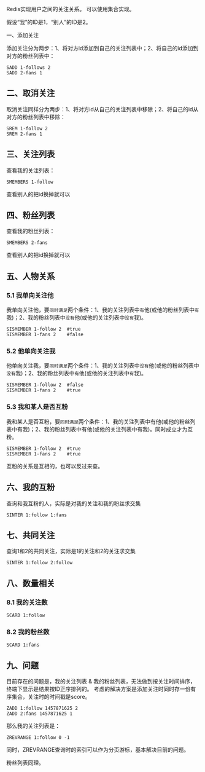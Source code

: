 Redis实现用户之间的关注关系。
可以使用集合实现。

假设“我”的ID是1，“别人”的ID是2。

一、添加关注

添加关注分为两步：1、将对方id添加到自己的关注列表中；2、将自己的id添加到对方的粉丝列表中：

```
SADD 1-follows 2
SADD 2-fans 1
```

## 二、取消关注

取消关注同样分为两步：1、将对方id从自己的关注列表中移除；2、将自己的id从对方的粉丝列表中移除：

```
SREM 1-follow 2
SREM 2-fans 1
```

## 三、关注列表

查看我的关注列表：

```
SMEMBERS 1-follow
```

查看别人的把id换掉就可以

## 四、粉丝列表

查看我的粉丝列表：

```
SMEMBERS 2-fans
```

查看别人的把id换掉就可以

## 五、人物关系

### 5.1 我单向关注他

我单向关注他，要`同时满足`两个条件：1、我的关注列表中`有`他(或他的粉丝列表中`有`我)；2、我的粉丝列表中`没有`他(或他的关注列表中`没有`我)。

```
SISMEMBER 1-follow 2  #true
SISMEMBER 1-fans 2    #false
```

### 5.2 他单向关注我

他单向关注我，要`同时满足`两个条件：1、我的关注列表中`没有`他(或他的粉丝列表中`没有`我)；2、我的粉丝列表中`有`他(或他的关注列表中`有`我)。

```
SISMEMBER 1-follow 2  #false
SISMEMBER 1-fans 2    #true
```

### 5.3 我和某人是否互粉

我和某人是否互粉，要`同时满足`两个条件：1、我的关注列表中有他(或他的粉丝列表中有我)；2、我的粉丝列表中有他(或他的关注列表中有我)。同时成立才为互粉。

```
SISMEMBER 1-follow 2  #true
SISMEMBER 1-fans 2    #true
```

互粉的关系是互相的，也可以反过来查。

## 六、我的互粉

查询和我互粉的人，实际是对我的关注和我的粉丝求交集

```
SINTER 1:follow 1:fans
```

## 七、共同关注

查询1和2的共同关注，实际是1的关注和2的关注求交集

```
SINTER 1:follow 2:follow
```

## 八、数量相关

### 8.1 我的关注数

```
SCARD 1:follow
```

### 8.2 我的粉丝数

```
SCARD 1:fans
```

## 九、问题

目前存在的问题是，我的关注列表 & 我的粉丝列表，无法做到按关注时间排序，终端下显示是结果按ID正序排列的。
 考虑的解决方案是添加关注时同时存一份有序集合，关注时的时间戳是score。

```
ZADD 1:follow 1457871625 2
ZADD 2:fans 1457871625 1
```

那么我的关注列表是：

```
ZREVRANGE 1:follow 0 -1
```

同时，ZREVRANGE查询时的索引可以作为分页游标，基本解决目前的问题。

粉丝列表同理。
